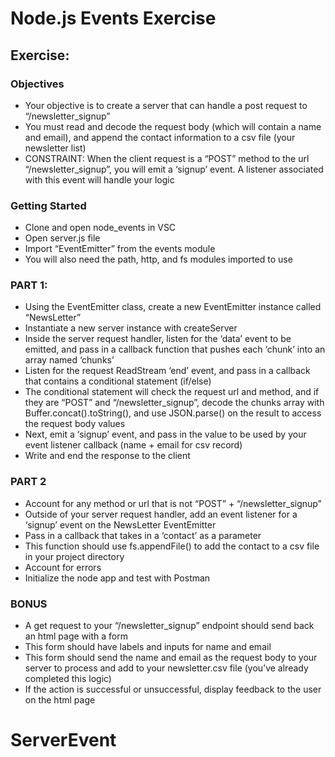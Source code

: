 # Node.js Events Exercise

## Exercise:

### Objectives

- Your objective is to create a server that can handle a post request to “/newsletter_signup”
- You must read and decode the request body (which will contain a name and email), and append the contact information to a csv file (your newsletter list)
- CONSTRAINT: When the client request is a “POST” method to the url “/newsletter_signup”, you will emit a ‘signup’ event. A listener associated with this event will handle your logic

### Getting Started

- Clone and open node_events in VSC
- Open server.js file
- Import “EventEmitter” from the events module
- You will also need the path, http, and fs modules imported to use

### PART 1:

- Using the EventEmitter class, create a new EventEmitter instance called “NewsLetter”
- Instantiate a new server instance with createServer
- Inside the server request handler, listen for the ‘data’ event to be emitted, and pass in a callback function that pushes each ‘chunk’ into an array named ‘chunks’
- Listen for the request ReadStream ‘end’ event, and pass in a callback that contains a conditional statement (if/else)
- The conditional statement will check the request url and method, and if they are “POST” and “/newsletter_signup”, decode the chunks array with Buffer.concat().toString(), and use JSON.parse() on the result to access the request body values
- Next, emit a ‘signup’ event, and pass in the value to be used by your event listener callback (name + email for csv record)
- Write and end the response to the client

### PART 2

- Account for any method or url that is not “POST” + “/newsletter_signup”
- Outside of your server request handler, add an event listener for a ‘signup’ event on the NewsLetter EventEmitter
- Pass in a callback that takes in a ‘contact’ as a parameter
- This function should use fs.appendFile() to add the contact to a csv file in your project directory
- Account for errors
- Initialize the node app and test with Postman

### BONUS

- A get request to your “/newsletter_signup” endpoint should send back an html page with a form
- This form should have labels and inputs for name and email
- This form should send the name and email as the request body to your server to process and add to your newsletter.csv file (you’ve already completed this logic)
- If the action is successful or unsuccessful, display feedback to the user on the html page
# ServerEvent
